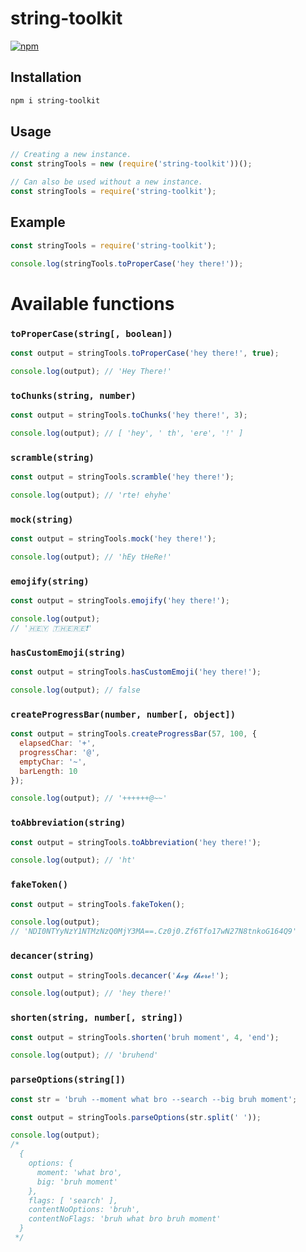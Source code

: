 # string-toolkit
[![npm](https://img.shields.io/npm/dm/string-toolkit.svg)](https://www.npmjs.com/package/string-toolkit)

## Installation

```bash
npm i string-toolkit
```

## Usage

```js
// Creating a new instance.
const stringTools = new (require('string-toolkit'))();

// Can also be used without a new instance.
const stringTools = require('string-toolkit');
```

## Example

```js
const stringTools = require('string-toolkit');

console.log(stringTools.toProperCase('hey there!'));
```

# Available functions

### `toProperCase(string[, boolean])`

```js
const output = stringTools.toProperCase('hey there!', true);

console.log(output); // 'Hey There!'
```

### `toChunks(string, number)`

```js
const output = stringTools.toChunks('hey there!', 3);

console.log(output); // [ 'hey', ' th', 'ere', '!' ]
```

### `scramble(string)`

```js
const output = stringTools.scramble('hey there!');

console.log(output); // 'rte! ehyhe'
```

### `mock(string)`

```js
const output = stringTools.mock('hey there!');

console.log(output); // 'hEy tHeRe!'
```

### `emojify(string)`

```js
const output = stringTools.emojify('hey there!');

console.log(output);
// '🇭🇪🇾 🇹🇭🇪🇷🇪❗'
```

### `hasCustomEmoji(string)`

```js
const output = stringTools.hasCustomEmoji('hey there!');

console.log(output); // false
```

### `createProgressBar(number, number[, object])`

```js
const output = stringTools.createProgressBar(57, 100, {
  elapsedChar: '+',
  progressChar: '@',
  emptyChar: '~',
  barLength: 10
});

console.log(output); // '++++++@~~'
```

### `toAbbreviation(string)`

```js
const output = stringTools.toAbbreviation('hey there!');

console.log(output); // 'ht'
```

### `fakeToken()`

```js
const output = stringTools.fakeToken();

console.log(output);
// 'NDI0NTYyNzY1NTMzNzQ0MjY3MA==.Cz0j0.Zf6Tfo17wN27N8tnkoG164Q9'
```

### `decancer(string)`

```js
const output = stringTools.decancer('𝓱𝓮𝔂 𝓽𝓱𝓮𝓻𝓮!');

console.log(output); // 'hey there!'
```

### `shorten(string, number[, string])`

```js
const output = stringTools.shorten('bruh moment', 4, 'end');

console.log(output); // 'bruhend'
```

### `parseOptions(string[])`

```js
const str = 'bruh --moment what bro --search --big bruh moment';

const output = stringTools.parseOptions(str.split(' '));

console.log(output);
/*
  {
    options: {
      moment: 'what bro',
      big: 'bruh moment'
    },
    flags: [ 'search' ],
    contentNoOptions: 'bruh',
    contentNoFlags: 'bruh what bro bruh moment'
  }
 */
```
